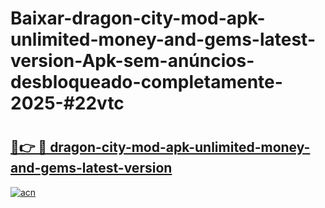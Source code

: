 # Baixar-dragon-city-mod-apk-unlimited-money-and-gems-latest-version-Apk-sem-anúncios-desbloqueado-completamente-2025-#22vtc

# <h2><a href="https://ainizakaria.my?title=dragon-city-mod-apk-unlimited-money-and-gems-latest-version&ref=24M">🔗👉 🔴 dragon-city-mod-apk-unlimited-money-and-gems-latest-version</a></h2>

[![acn](https://github.com/user-attachments/assets/0f9c940e-d8b0-45ae-aac7-cd30a18b3e1c)](https://ainizakaria.my?title=dragon-city-mod-apk-unlimited-money-and-gems-latest-version&ref=24M)

